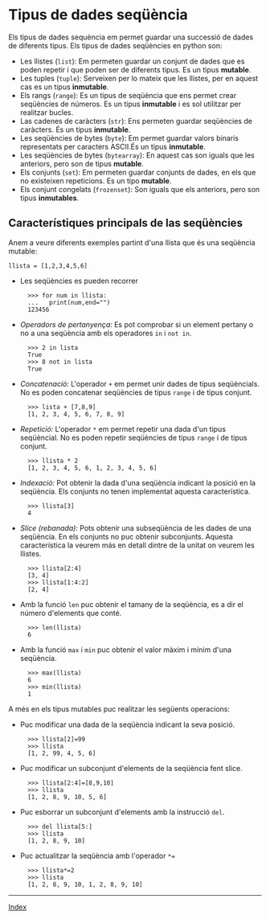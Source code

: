 # Tipus de dades seqüència

Els tipus de dades sequència em permet guardar una successió de dades de diferents tipus. Els tipus de dades seqüències en python son: 

* Les llistes (`list`): Em permeten guardar un conjunt de dades que es poden repetir i que poden ser de diferents tipus. Es un tipus **mutable**.
* Les tuples (`tuple`): Serveixen per lo mateix que les llistes, per en aquest cas es un tipus **inmutable**.
* Els rangs (`range`): Es un tipus de seqüència que ens permet crear seqüències de números. Es un tipus **inmutable** i es sol utilitzar per realitzar bucles.
* Las cadenes de caràcters (`str`): Ens permeten guardar seqüències de caràcters. És un tipus **inmutable**. 
* Les seqüències de bytes (`byte`): Em permet guardar valors binaris representats per caracters ASCII.És un tipus **inmutable**.
* Les seqüències de bytes (`bytearray`): En aquest cas son iguals que les anteriors, pero son de tipus **mutable**.
* Els conjunts (`set`): Em permeten guardar conjunts de dades, en els que no existeixen repeticions. Es un tipo **mutable**.
* Els conjunt congelats (`frozenset`): Son iguals que els anteriors, pero son tipus **inmutables**.


## Característiques principals de las seqüències

Anem a veure diferents exemples partint d'una llista que és una seqüència mutable:

	llista = [1,2,3,4,5,6]

* Les seqüències es pueden recorrer
	
		>>> for num in llista:
		...   print(num,end="")
		123456

* *Operadors de pertanyença:* Es pot comprobar si un element pertany o no a una seqüència amb els operadores `in` i `not in`.

		>>> 2 in lista
		True
		>>> 8 not in lista
		True

* *Concatenació:* L'operador `+` em permet unir dades de tipus seqüèncials. No es poden concatenar seqüències de tipus `range` i de tipus conjunt.

		>>> lista + [7,8,9]
		[1, 2, 3, 4, 5, 6, 7, 8, 9]

* *Repetició:* L'operador `*` em permet repetir una dada d'un tipus seqüèncial. No es poden repetir seqüències de tipus `range` i de tipus conjunt.

		>>> llista * 2
		[1, 2, 3, 4, 5, 6, 1, 2, 3, 4, 5, 6]

* *Indexació:* Pot obtenir la dada d'una seqüència indicant la posició en la seqüència. Els conjunts no tenen implementat aquesta característica.

		>>> llista[3]
		4
	
* *Slice (rebanada):* Pots obtenir una subseqüència de les dades de una seqüència. En els conjunts no puc obtenir subconjunts. Aquesta característica la veurem más en detall dintre de la unitat on veurem les llistes.

		>>> llista[2:4]
		[3, 4]
		>>> llista[1:4:2]
		[2, 4]

* Amb la funció `len` puc obtenir el tamany de la seqüència, es a dir el número d'elements que conté.

		>>> len(llista)
		6

* Amb la funció `max` i `min` puc obtenir el valor màxim i mínim d'una seqüència.

		>>> max(llista)
		6
		>>> min(llista)
		1
	
A més en els tipus mutables puc realitzar les següents operacions:

* Puc modificar una dada de la seqüència indicant la seva posició.

		>>> llista[2]=99
		>>> llista
		[1, 2, 99, 4, 5, 6]
		
* Puc modificar un subconjunt d'elements de la seqüència fent slice.

		>>> llista[2:4]=[8,9,10]
		>>> llista
		[1, 2, 8, 9, 10, 5, 6]

* Puc esborrar un subconjunt d'elements amb la instrucció `del`.

		>>> del llista[5:]
		>>> llista
		[1, 2, 8, 9, 10]

* Puc actualitzar la seqüència amb l'operador `*=`

		>>> llista*=2
		>>> llista
		[1, 2, 8, 9, 10, 1, 2, 8, 9, 10]

***
[Index](../../../README.md)
